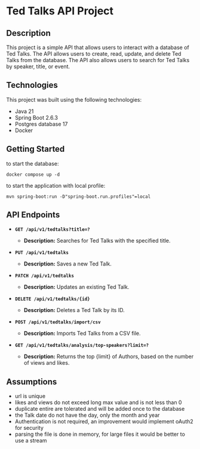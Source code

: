 # Ted Talks API Project

## Description

This project is a simple API that allows users to interact with a database of Ted Talks. The API allows users to create, read, update, and delete Ted Talks from the database. The API also allows users to search for Ted Talks by speaker, title, or event.

## Technologies

This project was built using the following technologies:
- Java 21
- Spring Boot 2.6.3
- Postgres database 17
- Docker


## Getting Started
to start the database:
```
docker compose up -d
```

to start the application with local profile:
```
mvn spring-boot:run -D"spring-boot.run.profiles"=local
```

## API Endpoints

- **`GET /api/v1/tedtalks?title=?`**
    - **Description:** Searches for Ted Talks with the specified title.

- **`PUT /api/v1/tedtalks`**
    - **Description:** Saves a new Ted Talk.

- **`PATCH /api/v1/tedtalks`**
    - **Description:** Updates an existing Ted Talk.

- **`DELETE /api/v1/tedtalks/{id}`**
    - **Description:** Deletes a Ted Talk by its ID.

- **`POST /api/v1/tedtalks/import/csv`**
    - **Description:** Imports Ted Talks from a CSV file.
- **`GET /api/v1/tedtalks/analysis/top-speakers?limit=?`**
    - **Description:** Returns the top {limit} of Authors, based on the number of views and likes.

## Assumptions
- url is unique
- likes and views do not exceed long max value and is not less than 0
- duplicate entire are tolerated and will be added once to the database
- the Talk date do not have the day, only the month and year
- Authentication is not required, an improvement would implement oAuth2 for security
- parsing the file is done in memory, for large files it would be better to use a stream
